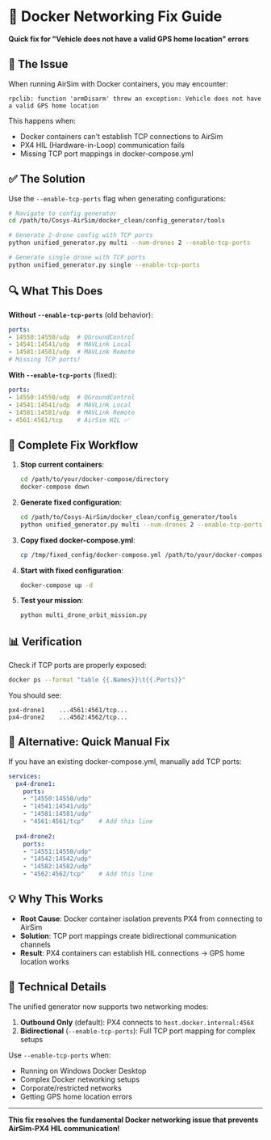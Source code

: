 # 🔧 Docker Networking Fix Guide

**Quick fix for "Vehicle does not have a valid GPS home location" errors**

## 🎯 The Issue

When running AirSim with Docker containers, you may encounter:
```
rpclib: function 'armDisarm' threw an exception: Vehicle does not have a valid GPS home location
```

This happens when:
- Docker containers can't establish TCP connections to AirSim
- PX4 HIL (Hardware-in-Loop) communication fails
- Missing TCP port mappings in docker-compose.yml

## ✅ The Solution

Use the `--enable-tcp-ports` flag when generating configurations:

```bash
# Navigate to config generator
cd /path/to/Cosys-AirSim/docker_clean/config_generator/tools

# Generate 2-drone config with TCP ports
python unified_generator.py multi --num-drones 2 --enable-tcp-ports

# Generate single drone with TCP ports
python unified_generator.py single --enable-tcp-ports
```

## 🔍 What This Does

**Without `--enable-tcp-ports`** (old behavior):
```yaml
ports:
- 14550:14550/udp  # QGroundControl
- 14541:14541/udp  # MAVLink Local
- 14581:14581/udp  # MAVLink Remote
# Missing TCP ports!
```

**With `--enable-tcp-ports`** (fixed):
```yaml
ports:
- 14550:14550/udp  # QGroundControl
- 14541:14541/udp  # MAVLink Local 
- 14581:14581/udp  # MAVLink Remote
- 4561:4561/tcp    # AirSim HIL ✅
```

## 🚀 Complete Fix Workflow

1. **Stop current containers**:
   ```bash
   cd /path/to/your/docker-compose/directory
   docker-compose down
   ```

2. **Generate fixed configuration**:
   ```bash
   cd /path/to/Cosys-AirSim/docker_clean/config_generator/tools
   python unified_generator.py multi --num-drones 2 --enable-tcp-ports --output-dir /tmp/fixed_config
   ```

3. **Copy fixed docker-compose.yml**:
   ```bash
   cp /tmp/fixed_config/docker-compose.yml /path/to/your/docker-compose/directory/
   ```

4. **Start with fixed configuration**:
   ```bash
   docker-compose up -d
   ```

5. **Test your mission**:
   ```bash
   python multi_drone_orbit_mission.py
   ```

## 📊 Verification

Check if TCP ports are properly exposed:
```bash
docker ps --format "table {{.Names}}\t{{.Ports}}"
```

You should see:
```
px4-drone1    ...4561:4561/tcp...
px4-drone2    ...4562:4562/tcp...
```

## 🔄 Alternative: Quick Manual Fix

If you have an existing docker-compose.yml, manually add TCP ports:

```yaml
services:
  px4-drone1:
    ports:
    - "14550:14550/udp"
    - "14541:14541/udp" 
    - "14581:14581/udp"
    - "4561:4561/tcp"    # Add this line
    
  px4-drone2:
    ports:
    - "14551:14550/udp"
    - "14542:14542/udp"
    - "14582:14582/udp" 
    - "4562:4562/tcp"    # Add this line
```

## 💡 Why This Works

- **Root Cause**: Docker container isolation prevents PX4 from connecting to AirSim
- **Solution**: TCP port mappings create bidirectional communication channels
- **Result**: PX4 containers can establish HIL connections → GPS home location works

## 🔧 Technical Details

The unified generator now supports two networking modes:

1. **Outbound Only** (default): PX4 connects to `host.docker.internal:456X`
2. **Bidirectional** (`--enable-tcp-ports`): Full TCP port mapping for complex setups

Use `--enable-tcp-ports` when:
- Running on Windows Docker Desktop
- Complex Docker networking setups
- Corporate/restricted networks
- Getting GPS home location errors

---

**This fix resolves the fundamental Docker networking issue that prevents AirSim-PX4 HIL communication!**